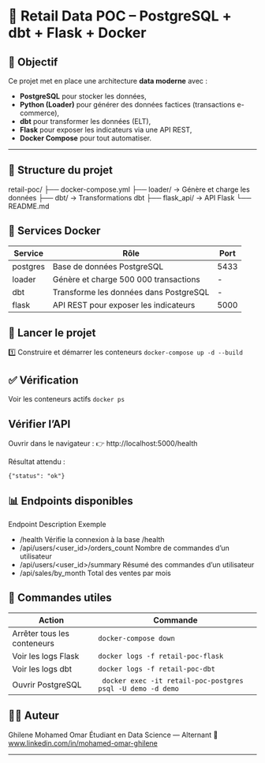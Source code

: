 # 🧠 Retail Data POC – PostgreSQL + dbt + Flask + Docker

## 🎯 Objectif

Ce projet met en place une architecture **data moderne** avec :
- **PostgreSQL** pour stocker les données,
- **Python (Loader)** pour générer des données factices (transactions e-commerce),
- **dbt** pour transformer les données (ELT),
- **Flask** pour exposer les indicateurs via une API REST,
- **Docker Compose** pour tout automatiser.

---
## 📂 Structure du projet
retail-poc/
├── docker-compose.yml
├── loader/              → Génère et charge les données
├── dbt/                 → Transformations dbt
├── flask_api/           → API Flask
└── README.md
## 🐳 Services Docker
Service	| Rôle | Port |
|----------|--------------|------|
postgres | Base de données PostgreSQL | 5433 |
loader | Génère et charge 500 000 transactions | - |
dbt |	Transforme les données dans PostgreSQL | - |
flask |	API REST pour exposer les indicateurs |	5000 |
## 🚀 Lancer le projet
1️⃣ Construire et démarrer les conteneurs
    ` docker-compose up -d --build `
## ✅ Vérification
Voir les conteneurs actifs
` docker ps `

## Vérifier l’API

Ouvrir dans le navigateur :
👉 http://localhost:5000/health

Résultat attendu :

``` {"status": "ok"} ```

## 📊 Endpoints disponibles
Endpoint	Description	Exemple
 - /health Vérifie la connexion à la base	/health
 - /api/users/<user_id>/orders_count Nombre de commandes d’un utilisateur
 - /api/users/<user_id>/summary	Résumé des commandes d’un utilisateur
 - /api/sales/by_month	Total des ventes par mois

## 🔧 Commandes utiles
| Action |	Commande |
|----------|--------------|
| Arrêter tous les conteneurs |	` docker-compose down ` |
| Voir les logs Flask |	` docker logs -f retail-poc-flask ` |
| Voir les logs dbt |	` docker logs -f retail-poc-dbt ` |
| Ouvrir PostgreSQL |	` docker exec -it retail-poc-postgres psql -U demo -d demo`  |

## 👨‍💻 Auteur

Ghilene Mohamed Omar
Étudiant en Data Science — Alternant
🔗 www.linkedin.com/in/mohamed-omar-ghilene


---
